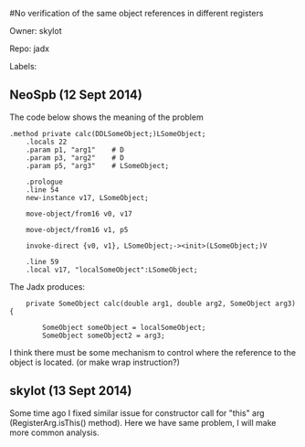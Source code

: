 #No verification of the same object references in different registers

Owner: skylot

Repo: jadx

Labels: 

## NeoSpb (12 Sept 2014)

The code below shows the meaning of the problem

```
.method private calc(DDLSomeObject;)LSomeObject;
    .locals 22
    .param p1, "arg1"    # D
    .param p3, "arg2"    # D
    .param p5, "arg3"    # LSomeObject;

    .prologue
    .line 54
    new-instance v17, LSomeObject;

    move-object/from16 v0, v17

    move-object/from16 v1, p5

    invoke-direct {v0, v1}, LSomeObject;-><init>(LSomeObject;)V

    .line 59
    .local v17, "localSomeObject":LSomeObject;

```

The Jadx produces:

```
    private SomeObject calc(double arg1, double arg2, SomeObject arg3) {

        SomeObject someObject = localSomeObject;
        SomeObject someObject2 = arg3;

```

I think there must be some mechanism to control where the reference to the object is located. (or make wrap instruction?)


## skylot (13 Sept 2014)

Some time ago I fixed similar issue for constructor call for "this" arg (RegisterArg.isThis() method). Here we have same problem, I will make more common analysis.


